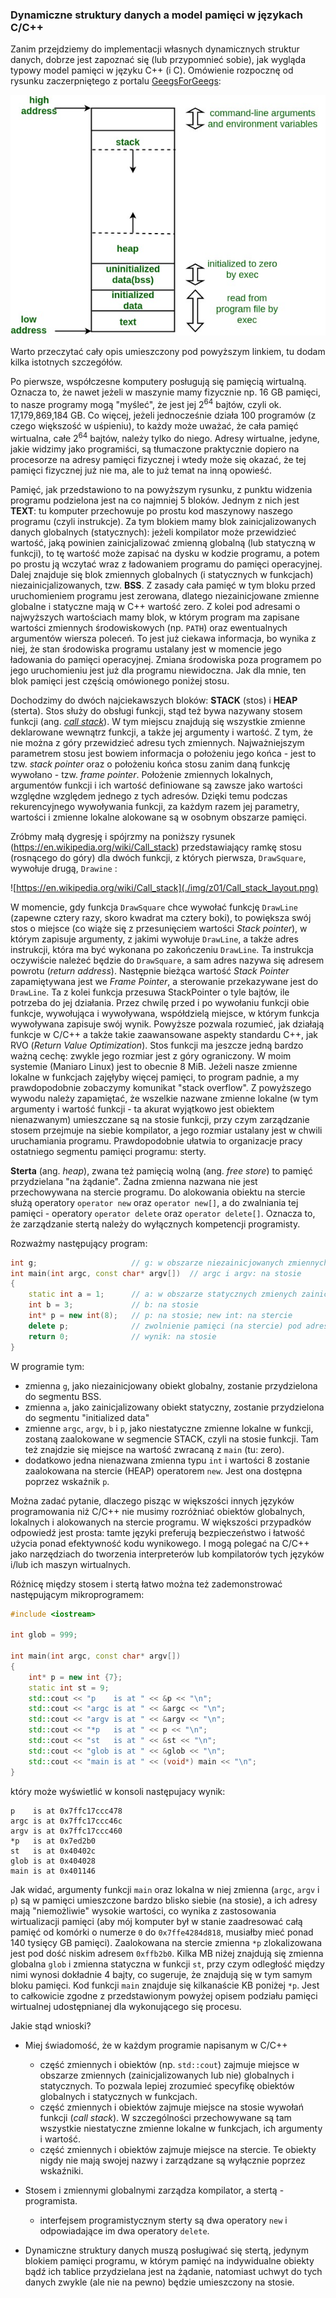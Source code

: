 ### Dynamiczne struktury danych a model pamięci w językach C/C++

Zanim przejdziemy do implementacji własnych dynamicznych struktur danych, dobrze jest zapoznać się (lub przypomnieć sobie), jak wygląda typowy model pamięci w języku C++ (i C). Omówienie rozpocznę od rysunku zaczerpniętego z portalu [GeegsForGeegs](https://www.geeksforgeeks.org/memory-layout-of-c-program/):

![](./img/z01/memoryLayoutC.jpg)

Warto przeczytać cały opis umieszczony pod powyższym linkiem, tu dodam kilka istotnych szczegółów. 

Po pierwsze, współczesne komputery posługują się pamięcią wirtualną. Oznacza to, że nawet jeżeli w maszynie mamy fizycznie np. 16 GB pamięci, to nasze programy mogą "myśleć", że jest jej $2^{64}$ bajtów, czyli  ok. 17,179,869,184 GB. Co więcej, jeżeli jednocześnie działa 100 programów (z czego większość w uśpieniu), to każdy może uważać, że cała pamięć wirtualna, całe $2^{64}$ bajtów, należy tylko do niego. Adresy wirtualne, jedyne, jakie widzimy jako programiści, są tłumaczone praktycznie dopiero na procesorze na adresy pamięci fizycznej i wtedy może się okazać, że tej pamięci fizycznej już nie ma, ale to już temat na inną opowieść. 

Pamięć, jak przedstawiono to na powyższym rysunku, z punktu widzenia programu podzielona jest na co najmniej 5 bloków. Jednym z nich jest **TEXT**: tu komputer przechowuje po prostu kod maszynowy naszego programu (czyli instrukcje). Za tym blokiem mamy blok zainicjalizowanych danych globalnych (statycznych): jeżeli kompilator może przewidzieć wartość, jaką powinien zainicjalizować zmienną globalną (lub statyczną w funkcji), to tę wartość może zapisać na dysku w kodzie programu, a potem po prostu ją wczytać wraz z ładowaniem programu do pamięci operacyjnej. Dalej znajduje się blok zmiennych globalnych (i statycznych w funkcjach) niezainicjalizowanych, tzw. **BSS**. Z zasady cała pamięć w tym bloku przed uruchomieniem programu jest zerowana, dlatego niezainicjowane zmienne globalne i statyczne mają w C++ wartość zero. Z kolei pod adresami o najwyższych wartościach  mamy blok, w którym program ma zapisane wartości zmiennych środowiskowych (np. `PATH`) oraz ewentualnych argumentów wiersza poleceń. To jest już ciekawa informacja, bo wynika z niej, że stan środowiska programu ustalany jest w momencie jego ładowania do pamięci operacyjnej. Zmiana środowiska poza programem po jego uruchomieniu jest już dla programu niewidoczna. Jak dla mnie, ten blok pamięci jest częścią omówionego poniżej stosu. 

Dochodzimy do dwóch najciekawszych bloków: **STACK** (stos) i **HEAP** (sterta). Stos służy do obsługi funkcji, stąd też bywa nazywany stosem funkcji (ang. [*call stack*](https://en.wikipedia.org/wiki/Call_stack)). W tym miejscu znajdują się wszystkie zmienne deklarowane wewnątrz funkcji, a także jej argumenty i wartość. Z tym, że nie można z góry przewidzieć adresu tych zmiennych. Najważniejszym parametrem stosu jest bowiem informacja o położeniu jego końca - jest to tzw. *stack pointer* oraz o położeniu końca stosu zanim daną funkcję wywołano - tzw. *frame pointer*. Położenie zmiennych lokalnych, argumentów funkcji i ich wartość definiowane są zawsze jako wartości względne względem jednego z tych adresów. Dzięki temu podczas rekurencyjnego wywoływania funkcji, za każdym razem jej parametry, wartości i zmienne lokalne alokowane są w osobnym obszarze pamięci. 

Zróbmy małą dygresję i spójrzmy na poniższy rysunek (https://en.wikipedia.org/wiki/Call_stack) przedstawiający ramkę stosu (rosnącego do góry) dla dwóch funkcji, z których pierwsza, `DrawSquare`, wywołuje drugą, `Drawine` :

![https://en.wikipedia.org/wiki/Call_stack](./img/z01/Call_stack_layout.png)

W momencie, gdy funkcja `DrawSquare` chce wywołać funkcję `DrawLine` (zapewne cztery razy, skoro kwadrat ma cztery boki), to powiększa swój stos o miejsce (co wiąże się z przesunięciem wartości *Stack pointer*), w którym zapisuje argumenty, z jakimi wywołuje  `DrawLine`, a także adres instrukcji, która ma być wykonana po zakończeniu `DrawLine`. Ta instrukcja oczywiście należeć będzie do `DrawSquare`, a sam adres nazywa się adresem powrotu (*return address*). Następnie bieżąca wartość *Stack Pointer* zapamiętywana jest we *Frame Pointer*, a  sterowanie przekazywane jest do `DrawLine`. Ta z kolei funkcja przesuwa StackPointer o tyle bajtów, ile potrzeba do jej działania. Przez chwilę przed i po wywołaniu funkcji obie funkcje, wywołująca i wywoływana, współdzielą miejsce, w którym funkcja wywoływana zapisuje swój wynik. Powyższe pozwala rozumieć, jak działają funkcje w C/C++ a także takie zaawansowane aspekty standardu C++, jak RVO (*Return Value Optimization*). Stos funkcji ma jeszcze jedną bardzo ważną cechę: zwykle jego rozmiar jest z góry ograniczony. W moim systemie (Maniaro Linux) jest to obecnie 8 MiB. Jeżeli nasze zmienne lokalne w funkcjach zajęłyby więcej pamięci, to program padnie, a my prawdopodobnie zobaczymy komunikat "stack overflow". Z powyższego wywodu należy zapamiętać, że wszelkie nazwane zmienne lokalne (w tym argumenty i wartość funkcji - ta akurat wyjątkowo jest obiektem nienazwanym) umieszczane są na stosie funkcji, przy czym zarządzanie stosem przejmuje na siebie kompilator, a jego rozmiar ustalany jest w chwili uruchamiania programu. Prawdopodobnie ułatwia to organizacje pracy ostatniego segmentu pamięci programu: sterty. 

**Sterta** (ang. *heap*), zwana też pamięcią wolną (ang. *free store*) to pamięć przydzielana "na żądanie". Żadna zmienna nazwana nie jest przechowywana na stercie programu. Do alokowania obiektu na stercie służą operatory `operator new` oraz `operator new[]`, a do zwalniania tej pamięci - operatory `operator delete` oraz `operator delete[]`.  Oznacza to, że zarządzanie stertą należy do wyłącznych kompetencji programisty. 

Rozważmy następujący program:

```c++ 
int g;                     // g: w obszarze niezainicjowanych zmiennych statycznych (BSS)
int main(int argc, const char* argv[])  // argc i argv: na stosie
{
    static int a = 1;      // a: w obszarze statycznych zmienych zainicjalizowanych  
    int b = 3;             // b: na stosie
    int* p = new int(8);   // p: na stosie; new int: na stercie
    delete p;              // zwolnienie pamięci (na stercie) pod adresem p
    return 0;              // wynik: na stosie
}
```

W programie tym:

- zmienna `g`, jako niezainicjowany obiekt globalny, zostanie przydzielona do segmentu BSS. 
- zmienna `a`, jako zainicjalizowany obiekt statyczny, zostanie przydzielona do segmentu "initialized data" 
- zmienne `argc`, `argv`, `b` i `p`, jako niestatyczne zmienne lokalne w funkcji, zostaną zaalokowane w segmencie STACK, czyli na stosie funkcji. Tam też znajdzie się miejsce na wartość zwracaną z `main` (tu: zero). 
- dodatkowo jedna nienazwana zmienna typu `int` i wartości 8 zostanie zaalokowana na stercie (HEAP) operatorem `new`. Jest ona dostępna poprzez wskaźnik `p`.    

Można zadać pytanie, dlaczego pisząc w większości innych języków programowania niż C/C++ nie musimy rozróżniać obiektów globalnych, lokalnych i alokowanych na stercie programu. W większości przypadków odpowiedź jest prosta: tamte języki preferują bezpieczeństwo i łatwość użycia ponad efektywność kodu wynikowego. I mogą polegać na C/C++ jako narzędziach do tworzenia interpreterów lub kompilatorów tych języków i/lub ich maszyn wirtualnych.

Różnicę między stosem i stertą łatwo można też zademonstrować następującym mikroprogramem:

```c++
#include <iostream>

int glob = 999;

int main(int argc, const char* argv[]) 
{
    int* p = new int {7};
    static int st = 9;
    std::cout << "p    is at " << &p << "\n";
    std::cout << "argc is at " << &argc << "\n";
    std::cout << "argv is at " << &argv << "\n";
    std::cout << "*p   is at " << p << "\n";
    std::cout << "st   is at " << &st << "\n";
    std::cout << "glob is at " << &glob << "\n";
    std::cout << "main is at " << (void*) main << "\n";
}
```

który może wyświetlić w konsoli następujacy wynik:

```
p    is at 0x7ffc17ccc478
argc is at 0x7ffc17ccc46c
argv is at 0x7ffc17ccc460
*p   is at 0x7ed2b0
st   is at 0x40402c
glob is at 0x404028
main is at 0x401146
```

Jak widać, argumenty funkcji `main` oraz lokalna w niej zmienna (`argc`, `argv` i `p`) są w pamięci umieszczone bardzo blisko siebie (na stosie), a ich adresy mają "niemożliwie" wysokie wartości, co wynika z zastosowania wirtualizacji pamięci (aby mój komputer był w stanie zaadresować całą pamięć od komórki o numerze `0` do  `0x7ffe4284d818`, musiałby mieć  ponad 140 tysięcy GB pamięci). Zaalokowana na stercie zmienna `*p` zlokalizowana jest pod dość niskim adresem `0xffb2b0`. Kilka MB niżej znajdują się zmienna globalna `glob` i zmienna statyczna w funkcji `st`, przy czym odległość między nimi wynosi dokładnie 4 bajty, co sugeruje, że znajdują się w tym samym bloku pamięci. Kod funkcji `main`  znajduje się kilkanaście KB poniżej `*p`. Jest to całkowicie zgodne z przedstawionym powyżej opisem podziału pamięci wirtualnej udostępnianej dla wykonującego się procesu. 

Jakie stąd wnioski?

- Miej świadomość, że w każdym programie napisanym w C/C++ 

  - część zmiennych i obiektów (np. `std::cout`) zajmuje miejsce w obszarze zmiennych (zainicjalizowanych lub nie)  globalnych i statycznych. To pozwala lepiej zrozumieć specyfikę obiektów globalnych i statycznych w funkcjach. 
  - część zmiennych i obiektów zajmuje miejsce na stosie wywołań funkcji (*call stack*). W szczególności przechowywane są tam wszystkie niestatyczne zmienne lokalne w funkcjach, ich argumenty i wartość. 
  - część zmiennych i obiektów zajmuje miejsce na stercie. Te obiekty nigdy nie mają swojej nazwy i zarządzane są wyłącznie poprzez wskaźniki. 

- Stosem i zmiennymi globalnymi zarządza kompilator, a stertą - programista. 

  - interfejsem programistycznym sterty są dwa operatory `new` i odpowiadające im dwa operatory `delete`. 

- Dynamiczne struktury danych muszą posługiwać się stertą, jedynym blokiem pamięci programu, w którym pamięć na indywidualne obiekty bądź ich tablice przydzielana jest na żądanie, natomiast uchwyt do tych danych zwykle (ale nie na pewno) będzie umieszczony na stosie.

